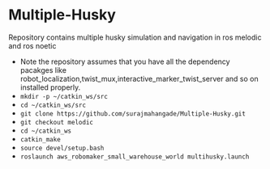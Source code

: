 # Multiple-Husky
Repository contains multiple husky simulation and navigation in ros melodic and ros noetic
* Note the repository assumes that you have all the dependency pacakges like robot_localization,twist_mux,interactive_marker_twist_server and so on installed properly.
* `mkdir -p ~/catkin_ws/src`
* `cd ~/catkin_ws/src`
* `git clone https://github.com/surajmahangade/Multiple-Husky.git`
* `git checkout melodic`
* `cd ~/catkin_ws`
* `catkin_make`
* `source devel/setup.bash`
* `roslaunch aws_robomaker_small_warehouse_world multihusky.launch`
